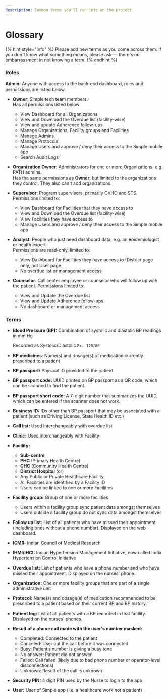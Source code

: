 ```yaml
---
description: Common terms you'll run into on the project.
---
```


# Glossary

{% hint style="info" %}
Please add new terms as you come across them. If you don't know what something means, please ask — there's no embarrassment in not knowing a term.
{% endhint %}

### Roles

**Admin:** Anyone with access to the back-end dashboard, roles and permissions are listed below. 

* **Owner**: Simple tech team members.  
  Has all permissions listed below:

  * View Dashboard for all Organizations
  * View and Download the Overdue list \(facility-wise\)
  * View and update Adherence follow-ups
  * Manage Organizations, Facility groups and Facilities
  * Manage Admins
  * Manage Protocols
  * Manage Users and approve / deny their access to the Simple mobile app 
  * Search Audit Logs

* **Organization Owner**: Administrators for one or more Organizations, e.g. PATH admins.  
  Has the same permissions as **Owner**, but limited to the organizations they control. They also can't add organizations.

* **Supervisor**: Program supervisors, primarily CVHO and STS.  
  Permissions limited to:

  * View Dashboard for Facilities that they have access to
  * View and Download the Overdue list \(facility-wise\)
  * View Facilities they have access to
  * Manage Users and approve / deny their access to the Simple mobile app

* **Analyst**: People who just need dashboard data, e.g. an epidemiologist or health expert  
  Permissions are read-only, limited to:

  * View Dashboard for Facilities they have access to \(District page only, not User page
  * No overdue list or management access

* **Counselor**: Call center employee or counselor who will follow up with the patient. Permissions limited to:
  * View and Update the Overdue list
  * View and Update Adherence follow-ups
  * No dashboard or management access

### Terms

* **Blood Pressure \(BP\):** Combination of systolic and diastolic BP readings in mm Hg

  Recorded as Systolic/Diastolic `Ex. 120/80`

* **BP medicines**: Name\(s\) and dosage\(s\) of medication currently prescribed to a patient
* **BP passport:** Physical ID provided to the patient
* **BP passport code:** UUID printed on BP passport as a QR code, which can be scanned to find the patient.
* **BP passport short code:** A 7-digit number that summarizes the UUID, which can be entered if the scanner does not work.
* **Business ID:** IDs other than BP passport that may be associated with a patient \(such as Driving License, State Health ID etc.\)
* **Call list:** Used interchangeably with overdue list
* **Clinic:** Used interchangeably with Facility
* **Facility:**
  * **Sub-centre**
  * **PHC** \(Primary Health Centre\)
  * **CHC** \(Community Health Centre\)
  * **District Hospital** \(or\)
  * Any Public or Private Healthcare Facility
  * All Facilities are identified by a Facility ID
  * Users can be linked to one or more Facilities
* **Facility group:** Group of one or more facilities
  * Users within a facility group sync patient data amongst themselves
  * Users outside a facility group do not sync data amongst themselves
* **Follow up list:** List of all patients who have missed their appointment \(including ones without a phone number\). Displayed on the web dashboard.
* **ICMR:** Indian Council of Medical Research
* **IHMI/IHCI:** Indian Hypertension Management Initiative, now called India Hypertension Control Initiative
* **Overdue list:** List of patients who have a phone number and who have missed their appointment. Displayed on the nurses' phone.
* **Organization:** One or more facility groups that are part of a single administrative unit
* **Protocol:** Name\(s\) and dosage\(s\) of medication recommended to be prescribed to a patient based on their current BP and BP history.
* **Patient log:** List of all patients with a BP recorded in that facility. Displayed on the nurses' phones.
* **Result of a phone call made with the user's number masked:**
  * Completed: Connected to the patient 
  * Canceled: User cut the call before it was connected
  * Busy: Patient’s number is giving a busy tone
  * No answer: Patient did not answer
  * Failed: Call failed \(likely due to bad phone number or operator-level disconnections\)
  * Unknown: Result of the call is unknown 
* **Security PIN:** 4 digit PIN used by the Nurse to login to the app
* **User:** User of Simple app \(i.e. a healthcare work _not_ a patient\)


